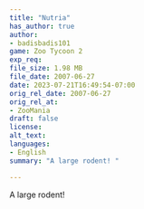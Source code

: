 ```yaml
---
title: "Nutria"
has_author: true
author: 
- badisbadis101
game: Zoo Tycoon 2
exp_req: 
file_size: 1.98 MB
file_date: 2007-06-27
date: 2023-07-21T16:49:54-07:00
orig_rel_date: 2007-06-27
orig_rel_at: 
- ZooMania
draft: false
license: 
alt_text: 
languages:
- English
summary: "A large rodent! "

---
```


A large rodent! 